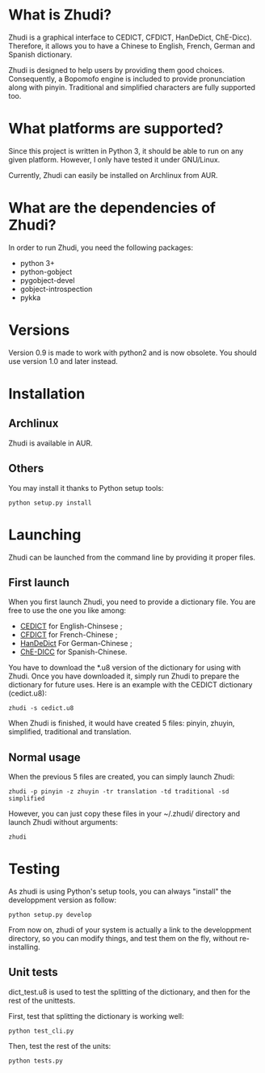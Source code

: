 # What is Zhudi?
Zhudi is a graphical interface to CEDICT, CFDICT, HanDeDict, ChE-Dicc). Therefore, it allows you to have a Chinese to English, French, German and Spanish dictionary.

Zhudi is designed to help users by providing them good choices. Consequently, a Bopomofo engine is included to provide pronunciation along with pinyin. Traditional and simplified characters are fully supported too.

# What platforms are supported?
Since this project is written in Python 3, it should be able to run on any given platform. However, I only have tested it under GNU/Linux.

Currently, Zhudi can easily be installed on Archlinux from AUR.

# What are the dependencies of Zhudi?
In order to run Zhudi, you need the following packages:
* python 3+
* python-gobject
* pygobject-devel
* gobject-introspection
* pykka

# Versions
Version 0.9 is made to work with python2 and is now obsolete. You should use version 1.0 and later instead.

# Installation

## Archlinux
Zhudi is available in AUR.

## Others
You may install it thanks to Python setup tools:

    python setup.py install

# Launching
Zhudi can be launched from the command line by providing it proper files.

## First launch
When you first launch Zhudi, you need to provide a dictionary file. You are free to use the one you like among:
* [CEDICT](http://www.mdbg.net/chindict/chindict.php?page=cedict) for English-Chinsese ;
* [CFDICT](http://www.chine-informations.com/chinois/open/CFDICT/) for French-Chinese ;
* [HanDeDict](http://www.handedict.de/chinesisch_deutsch.php) For German-Chinese ;
* [ChE-DICC](http://cc-chedicc.wikispaces.com/) for Spanish-Chinese.

You have to download the *.u8 version of the dictionary for using with Zhudi. Once you have downloaded it, simply run Zhudi to prepare the dictionary for future uses. Here is an example with the CEDICT dictionary (cedict.u8):

    zhudi -s cedict.u8

When Zhudi is finished, it would have created 5 files: pinyin, zhuyin, simplified, traditional and translation.

## Normal usage
When the previous 5 files are created, you can simply launch Zhudi:

    zhudi -p pinyin -z zhuyin -tr translation -td traditional -sd simplified

However, you can just copy these files in your ~/.zhudi/ directory and launch Zhudi without arguments:

    zhudi

# Testing
As zhudi is using Python's setup tools, you can always "install" the developpment version as follow:

    python setup.py develop

From now on, zhudi of your system is actually a link to the developpment directory, so you can modify things, and test them on the fly, without re-installing.

## Unit tests
dict_test.u8 is used to test the splitting of the dictionary, and then for the rest of the unittests.

First, test that splitting the dictionary is working well:

    python test_cli.py

Then, test the rest of the units:

    python tests.py
